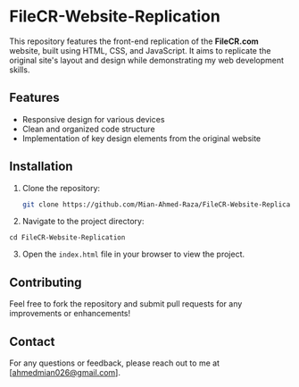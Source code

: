 # FileCR-Website-Replication

This repository features the front-end replication of the **FileCR.com** website, built using HTML, CSS, and JavaScript. It aims to replicate the original site's layout and design while demonstrating my web development skills.  

## Features

- Responsive design for various devices
- Clean and organized code structure
- Implementation of key design elements from the original website

## Installation

1. Clone the repository:
   ```bash
   git clone https://github.com/Mian-Ahmed-Raza/FileCR-Website-Replication.git
   ``` 

2. Navigate to the project directory:
```
cd FileCR-Website-Replication
```

3. Open the `index.html` file in your browser to view the project.

## Contributing
Feel free to fork the repository and submit pull requests for any improvements or enhancements!

## Contact
For any questions or feedback, please reach out to me at [ahmedmian026@gmail.com].

